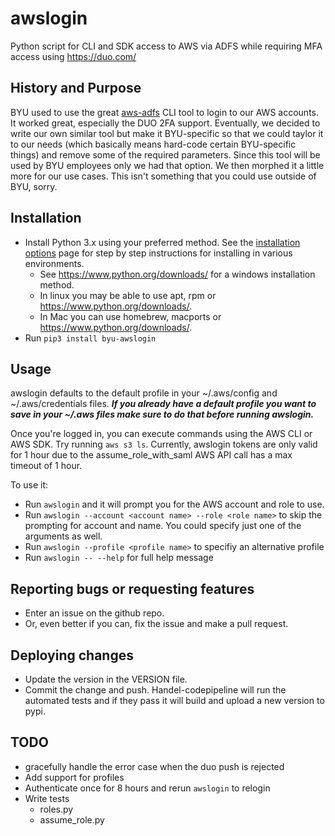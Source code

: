 # awslogin
Python script for CLI and SDK access to AWS via ADFS while requiring MFA access using https://duo.com/

## History and Purpose
BYU used to use the great [aws-adfs](https://github.com/venth/aws-adfs) CLI tool to login to our AWS accounts.  It worked great, especially the DUO 2FA support.  Eventually, we decided to write our own similar tool but make it BYU-specific so that we could taylor it to our needs (which basically means hard-code certain BYU-specific things) and remove some of the required parameters.  Since this tool will be used by BYU employees only we had that option.  We then morphed it a little more for our use cases.  This isn't something that you could use outside of BYU, sorry.

## Installation
* Install Python 3.x using your preferred method. See the [installation options](INSTALLATION_OPTIONS.md) page for step by step instructions for installing in various environments.
  * See https://www.python.org/downloads/ for a windows installation method.
  * In linux you may be able to use apt, rpm or https://www.python.org/downloads/.
  * In Mac you can use homebrew, macports or https://www.python.org/downloads/.
* Run `pip3 install byu-awslogin`

## Usage
awslogin defaults to the default profile in your ~/.aws/config and ~/.aws/credentials files.  **_If you already have a default profile you want to save in your ~/.aws files make sure to do that before running awslogin._**

Once you're logged in, you can execute commands using the AWS CLI or AWS SDK. Try running `aws s3 ls`.
Currently, awslogin tokens are only valid for 1 hour due to the assume_role_with_saml AWS API call has a max timeout of 1 hour.

To use it:
* Run `awslogin` and it will prompt you for the AWS account and role to use.
* Run `awslogin --account <account name> --role <role name>` to skip the prompting for account and name.  You could specify just one of the arguments as well.
* Run `awslogin --profile <profile name>` to specifiy an alternative profile
* Run `awslogin -- --help` for full help message

## Reporting bugs or requesting features
* Enter an issue on the github repo.
* Or, even better if you can, fix the issue and make a pull request.

## Deploying changes
* Update the version in the VERSION file.
* Commit the change and push.  Handel-codepipeline will run the automated tests and if they pass it will build and upload a new version to pypi.

## TODO
* gracefully handle the error case when the duo push is rejected
* Add support for profiles
* Authenticate once for 8 hours and rerun `awslogin` to relogin
* Write tests
  * roles.py
  * assume_role.py
